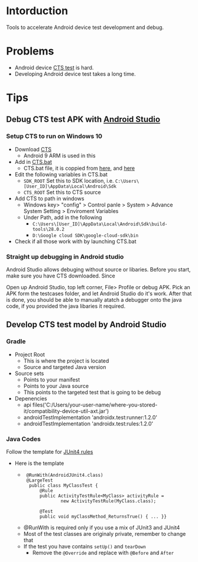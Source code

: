 # Intorduction
Tools to accelerate Android device test development and debug.
# Problems
- Android device [CTS test](https://source.android.com/compatibility/cts)  is hard.
- Developing Android device test takes a long time.
# Tips
## Debug CTS test APK with [Android Studio](https://developer.android.com/studio)
### Setup CTS to run on Windows 10
* Download [CTS](https://source.android.com/compatibility/cts/downloads)
    * Android 9 ARM is used in this
* Add in [CTS.bat](https://github.com/Alwin-Lin/development-debug-androidTest/tree/master/debugCTSTestAPK/android-cts/tools)
    * CTS.bat file, it is coppied from [here](https://scottj.idv.tw/blog/2017/05/07/android-cts-v2-under-windows/), and [here](https://github.com/northbright/Notes/blob/master/Android/cts/Run_CTS_under_Windows.md)
* Edit the following variables in CTS.bat
    * ```SDK_ROOT``` Set this to SDK location, i.e. ```C:\Users\[User_ID]\AppData\Local\Android\Sdk``` 
    * ```CTS_ROOT``` Set this to CTS source
* Add CTS to path in windows
    * Windows key> "config" > Control panle > System > Advance System Setting > Enviroment Variables
    * Under Path, add in the following
       * ```C:\Users\[User_ID]\AppData\Local\Android\Sdk\build-tools\28.0.2```
       * ```D:\Google cloud SDK\google-cloud-sdk\bin```
* Check if all those work with by launching CTS.bat
### Straight up debugging in Android studio ###
Android Studio allows debuging without source or libaries. Before you start, make sure you have CTS downloaded. Since 

Open up Android Studio, top left corner, File> Profile or debug APK. Pick an APK form the testcases folder, and let Android Studio do it's work. After that is done, you should be able to manually atatch a debugger onto the java code, if you provided the java libaries it required.
## Develop CTS test model by Android Studio
### Gradle ###
* Project Root
    * This is where the project is located
    * Source and targeted Java version
* Source sets
    * Points to your manifest
    * Points to your Java source
    * This points to the targeted test that is going to be debug
* Depenencies
    * api files('C:/Users/your-user-name/where-you-stored-it/compatibility-device-util-axt.jar')
    * androidTestImplementation 'androidx.test:<no emoji>runner:1.2.0'
    * androidTestImplementation 'androidx.test:rules:1.2.0'
### Java Codes ###
Follow the template for [JUnit4 rules](https://developer.android.com/training/testing/junit-rules)
* Here is the template
    * ``` 
       @RunWith(AndroidJUnit4.class)
       @LargeTest
        public class MyClassTest {
            @Rule
            public ActivityTestRule<MyClass> activityRule =
                    new ActivityTestRule(MyClass.class);

            @Test
            public void myClassMethod_ReturnsTrue() { ... }}
     * @RunWith is required only if you use a mix of JUnit3 and JUnit4
     * Most of the test classes are originaly private, remember to change that
     * If the test you have contains `setUp()` and `tearDown`
        * Remove the `@Override` and replace with `@Before` and `After`
